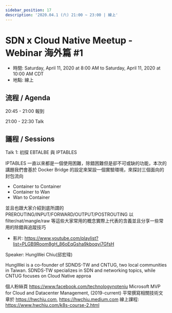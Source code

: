 ```yaml
---
sidebar_position: 17
description: '2020.04.1 (六) 21:00 ~ 23:00 | 線上'
---
```


# SDN x Cloud Native Meetup - Webinar 海外篇 #1
- 時間: Saturday, April 11, 2020 at 8:00 AM to Saturday, April 11, 2020 at 10:00 AM CDT
- 地點: 線上

## 流程 / Agenda

20:45 - 21:00 報到

21:00 - 22:30 Talk

## 議程 / Sessions

Talk 1: 初探 EBTALBE 與 IPTABLES

IPTABLES 一直以來都是一個使用困難，除錯困難但是卻不可或缺的功能，本次的講題我們會基於 Docker Bridge 的設定來架設一個實驗環境，來探討三個面向的封包流向
- Container to Container
- Container to Wan
- Wan to Container

並且也跟大家介紹到底所謂的 PREROUTING/INPUT/FORWARD/OUTPUT/POSTROUTING 以 filter/nat/mangle/raw 等這些大家常用的概念實際上代表的含義並且分享一些常用的除錯與追蹤技巧
- 影片: https://www.youtube.com/playlist?list=PLGB9Room8gH_86oEqGsha9kboqvi7GfsH

Speaker: HungWei Chiu(邱宏瑋)

HungWei is a co-founder of SDNDS-TW and CNTUG, two local communities in Taiwan. SDNDS-TW specializes in SDN and networking topics, while CNTUG focuses on Cloud Native approa

個人粉絲頁 https://www.facebook.com/technologynoteniu
Microsoft MVP for Cloud and Datacenter Management, (2019-current)
平常撰寫相關技術文章於 https://hwchiu.com, https://hwchiu.medium.com
線上課程: https://www.hwchiu.com/k8s-course-2.html


